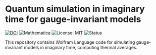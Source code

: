 # Quantum simulation in imaginary time for gauge-invariant models

[![DOI](https://zenodo.org/badge/DOI/10.5281/zenodo.17060898.svg)](https://doi.org/10.5281/zenodo.17060898)
![Mathematica](https://img.shields.io/badge/Mathematica-14.2-red?logo=wolfram)
![License: MIT](https://img.shields.io/badge/License-MIT-green.svg)
![Status](https://img.shields.io/badge/status-In%20Progress-yellow)


This repository contains Wolfram Language code for simulating gauge-invariant models in imaginary time, computing thermal averages.
